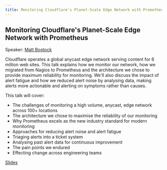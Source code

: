 ```yaml
---
title: Monitoring Cloudflare's Planet-Scale Edge Network with Prometheus
---
```


## Monitoring Cloudflare's Planet-Scale Edge Network with Prometheus

Speaker: [Matt Bostock](/2017-munich/speakers/matt-bostock/)

Cloudflare operates a global anycast edge network serving content for 6 million web sites. This talk explains how we monitor our network, how we migrated from Nagios to Prometheus and the architecture we chose to provide maximum reliability for monitoring. We'll also discuss the impact of alert fatigue and how we reduced alert noise by analysing data, making alerts more actionable and alerting on symptoms rather than causes.

This talk will cover:

- The challenges of monitoring a high volume, anycast, edge network across 100+ locations
- The architecture we chose to maximise the reliability of our monitoring
- Why Prometheus excels as the new industry standard for modern monitoring
- Approaches for reducing alert noise and alert fatigue
- Triaging alerts into a ticket system
- Analysing past alert data for continuous improvement
- The pain points we endured
- Effecting change across engineering teams

[Slides](https://drive.google.com/file/d/0BzRE_fwreoDQcTF2WUtHRXp0ZzA/view)
